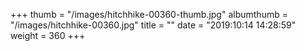 +++
thumb = "/images/hitchhike-00360-thumb.jpg"
albumthumb = "/images/hitchhike-00360.jpg"
title = ""
date = "2019:10:14 14:28:59"
weight = 360
+++
